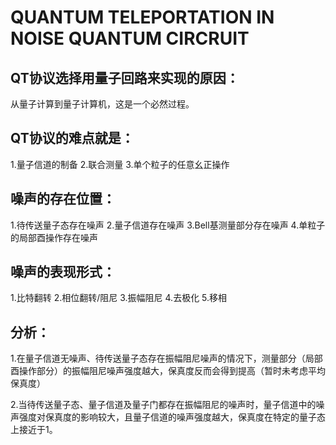 # QUANTUM TELEPORTATION IN NOISE QUANTUM CIRCRUIT
## QT协议选择用量子回路来实现的原因：
从量子计算到量子计算机，这是一个必然过程。
## QT协议的难点就是：
1.量子信道的制备 2.联合测量 3.单个粒子的任意幺正操作
## 噪声的存在位置：
1.待传送量子态存在噪声 2.量子信道存在噪声 3.Bell基测量部分存在噪声 4.单粒子的局部酉操作存在噪声
## 噪声的表现形式：
1.比特翻转 2.相位翻转/阻尼 3.振幅阻尼 4.去极化 5.移相
## 分析：
1.在量子信道无噪声、待传送量子态存在振幅阻尼噪声的情况下，测量部分（局部酉操作部分）的振幅阻尼噪声强度越大，保真度反而会得到提高（暂时未考虑平均保真度）

2.当待传送量子态、量子信道及量子门都存在振幅阻尼的噪声时，量子信道中的噪声强度对保真度的影响较大，且量子信道的噪声强度越大，保真度在特定的量子态上接近于1。
